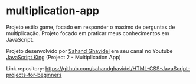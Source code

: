 # multiplication-app
Projeto estilo game, focado em responder o maximo de perguntas de multiplicação. Projeto focado em praticar meus conhecimentos em JavaScript.

Projeto desenvolvido por [Sahand Ghavidel](https://github.com/sahandghavidel) em seu canal no Youtube [JavaScript King](https://www.youtube.com/watch?v=EWv2jnhZErc&t=185s) (Project 2 - Multiplication App)

Link repository: https://github.com/sahandghavidel/HTML-CSS-JavaScript-projects-for-beginners
